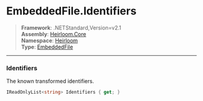 # EmbeddedFile.Identifiers

> **Framework**: .NETStandard,Version=v2.1  
> **Assembly**: [Heirloom.Core][0]  
> **Namespace**: [Heirloom][0]  
> **Type**: [EmbeddedFile][1]

--------------------------------------------------------------------------------

### Identifiers

The known transformed identifiers.

```cs
IReadOnlyList<string> Identifiers { get; }
```

[0]: ../Heirloom.Core.md
[1]: Heirloom.EmbeddedFile.md

